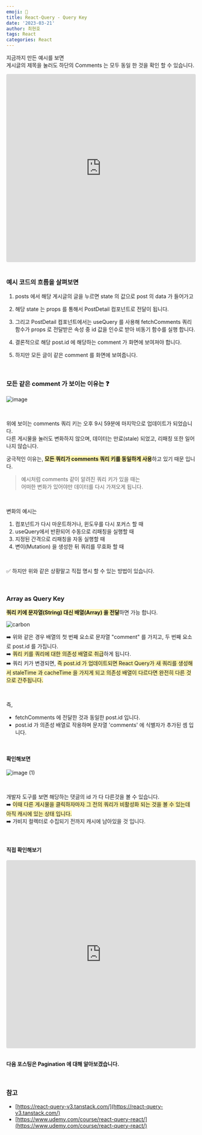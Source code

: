 ```yaml
---
emoji: 📖
title: React-Query - Query Key
date: '2023-03-21'
author: 최현호
tags: React
categories: React
---
```


지금까지 만든 예시를 보면 <br> 게시글의 제목을 눌러도 하단의 Comments 는 모두 동일 한 것을 확인 할 수 있습니다.

<iframe src="https://codesandbox.io/embed/react-query-4-ed528u?fontsize=14&hidenavigation=1&theme=dark"
     style="width:100%; height:500px; border:0; border-radius: 4px; overflow:hidden;"
     title="react-query-4"
     allow="accelerometer; ambient-light-sensor; camera; encrypted-media; geolocation; gyroscope; hid; microphone; midi; payment; usb; vr; xr-spatial-tracking"
     sandbox="allow-forms allow-modals allow-popups allow-presentation allow-same-origin allow-scripts"
   ></iframe>

<br>
<br>

### 예시 코드의 흐름을 살펴보면

1. posts 에서 해당 게시글의 글을 누르면 state 의 값으로 post 의 data 가 들어가고

2. 해당 state 는 props 를 통해서 PostDetail 컴포넌트로 전달이 됩니다.

3. 그리고 PostDetail 컴포넌트에서는 useQuery 를 사용해 fetchComments 쿼리 함수가 props 로 전달받은 속성 중 id 값을 인수로 받아 비동기 함수를 실행 합니다.

4. 결론적으로 해당 post.id 에 해당하는 comment 가 화면에 보여져야 합니다.

5. 하지만 모든 글이 같은 comment 를 화면에 보여줍니다.

<br>

### 모든 같은 comment 가 보이는 이유는 ❓

![image](https://user-images.githubusercontent.com/87301268/226221498-e7ff5382-b8da-4979-ba81-24cf32b502cf.gif)

<br>

위에 보이는 comments 쿼리 키는 오후 9시 59분에 마지막으로 업데이트가 되었습니다. <br>
다른 게시물을 눌러도 변화하지 않으며, 데이터는 만료(stale) 되었고, 리패칭 또한 일어나지 않습니다.

궁극적인 이유는, <span style='background-color : #fff5b1'>**모든 쿼리가 comments 쿼리 키를 동일하게 사용**</span>하고 있기 때문 입니다.

> 예시처럼 comments 같이 알려진 쿼리 키가 있을 때는 <br> 어떠한 변화가 있어야만 데이터를 다시 가져오게 됩니다.

<br>

변화의 예시는

1. 컴포넌트가 다시 마운트하거나, 윈도우를 다시 포커스 할 때
2. useQuery에서 반환되어 수동으로 리패칭을 실행할 때
3. 지정된 간격으로 리패칭을 자동 실행할 때
4. 변이(Mutation) 을 생성한 뒤 쿼리를 무효화 할 때

<br>

✅ 하지만 위와 같은 상황말고 직접 명시 할 수 있는 방법이 있습니다.

<br>

### Array as Query Key

<span style='background-color : #fff5b1'>**쿼리 키에 문자열(String) 대신 배열(Array) 을 전달**</span>하면 가능 합니다.

![carbon](https://user-images.githubusercontent.com/87301268/226222357-7d18570d-6ac9-48de-bc2e-753d38aa11ab.png)

➡️ 위와 같은 경우 배열의 첫 번째 요소로 문자열 "comment" 를 가지고, 두 번째 요소로 post.id 를 가집니다.<br>
➡️ <span style='background-color : #fff5b1'>쿼리 키를 쿼리에 대한 의존성 배열로 취급</span>하게 됩니다.<br>
➡️ 쿼리 키가 변경되면, <span style='background-color : #fff5b1'>즉 post.id 가 업데이트되면 React Query가 새 쿼리를 생성해서 staleTime 과 cacheTime 을 가지게 되고 의존성 배열이 다르다면 완전히 다른 것으로 간주됩니다.</span>

<br>

즉,

- fetchComments 에 전달한 것과 동일한 post.id 입니다.
- post.id 가 의존성 배열로 작용하며 문자열 'comments' 에 식별자가 추가된 셈 입니다.

<br>

#### 확인해보면

![image (1)](https://user-images.githubusercontent.com/87301268/226223260-d35a3703-9a4f-48bf-a968-f74cbe55923e.gif)

<br>

개발자 도구를 보면 해당하는 댓글의 id 가 다 다른것을 볼 수 있습니다. <br>
➡️ <span style='background-color : #fff5b1'>이때 다른 게시물을 클릭하자마자 그 전의 쿼리가 비활성화 되는 것을 볼 수 있는데 아직 캐시에 있는 상태 입니다.</span> <br>
➡️ 가비지 컬렉터로 수집되기 전까지 캐시에 남아있을 것 입니다.

<br>

#### 직접 확인해보기

<iframe src="https://codesandbox.io/embed/react-query-5-bw9o25?fontsize=14&hidenavigation=1&theme=dark"
     style="width:100%; height:500px; border:0; border-radius: 4px; overflow:hidden;"
     title="react-query-5"
     allow="accelerometer; ambient-light-sensor; camera; encrypted-media; geolocation; gyroscope; hid; microphone; midi; payment; usb; vr; xr-spatial-tracking"
     sandbox="allow-forms allow-modals allow-popups allow-presentation allow-same-origin allow-scripts"
   ></iframe>

<br>
<br>

**다음 포스팅은 Pagination 에 대해 알아보겠습니다.**

<br>

### 참고

- [https://react-query-v3.tanstack.com/](https://react-query-v3.tanstack.com/)
- [https://www.udemy.com/course/react-query-react/](https://www.udemy.com/course/react-query-react/)

<br>

```toc

```
